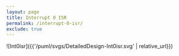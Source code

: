 ```yaml
---
layout: page
title: Interrupt 0 ISR
permalink: /interrupt-0-isr/
exclude: true
---
```


![Int0isr]({{'/puml/svgs/DetailedDesign-Int0isr.svg' | relative_url}})
